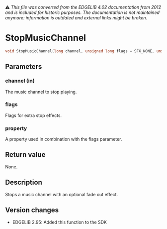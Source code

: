 :warning: _This file was converted from the EDGELIB 4.02 documentation from 2012 and is included for historic purposes. The documentation is not maintained anymore: information is outdated and external links might be broken._

# StopMusicChannel


```c++
void StopMusicChannel(long channel, unsigned long flags = SFX_NONE, unsigned long property = 0)
```

## Parameters
### channel (in)
The music channel to stop playing.

### flags
Flags for extra stop effects.

### property
A property used in combination with the flags parameter.

## Return value
None.

## Description
Stops a music channel with an optional fade out effect.

## Version changes
- EDGELIB 2.95: Added this function to the SDK

